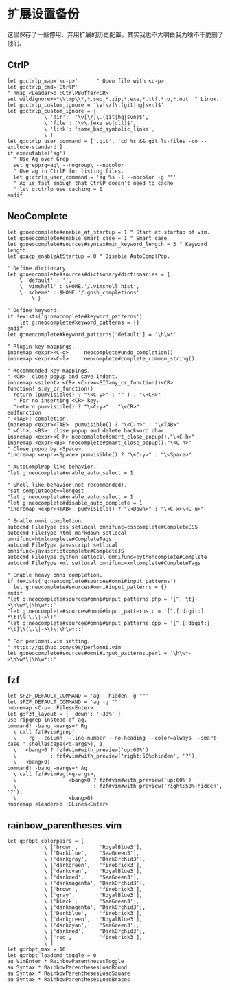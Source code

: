 # 扩展设置备份
这里保存了一些停用、弃用扩展的历史配置。其实我也不大明白我为啥不干脆删了他们。
## CtrlP
    let g:ctrlp_map='<c-p>'      " Open file with <c-p>
    let g:ctrlp_cmd='CtrlP'
    " nmap <Leader>b :CtrlPBuffer<CR>
    set wildignore+=*\\tmp\\*,*.swp,*.zip,*.exe,*.ttf,*.o,*.out  " Linux.
    let g:ctrlp_custom_ignore = '\v[\/]\.(git|hg|svn)$'
    let g:ctrlp_custom_ignore = {
                \ 'dir':  '\v[\/]\.(git|hg|svn)$',
                \ 'file': '\v\.(exe|so|dll)$',
                \ 'link': 'some_bad_symbolic_links',
                \ }
    let g:ctrlp_user_command = ['.git', 'cd %s && git ls-files -co --exclude-standard']
    if executable('ag')
      " Use Ag over Grep
      set grepprg=ag\ --nogroup\ --nocolor
      " Use ag in CtrlP for listing files.
      let g:ctrlp_user_command = 'ag %s -l --nocolor -g ""'
      " Ag is fast enough that CtrlP doesn't need to cache
      " let g:ctrlp_use_caching = 0
    endif

## NeoComplete
    let g:neocomplete#enable_at_startup = 1 " Start at startup of vim.
    let g:neocomplete#enable_smart_case = 1 " Smart case
    let g:neocomplete#sources#syntax#min_keyword_length = 3 " Keyword length.
    let g:acp_enableAtStartup = 0 " Disable AutoComplPop.
    
    " Define dictionary.
    let g:neocomplete#sources#dictionary#dictionaries = {
        \ 'default' : '',
        \ 'vimshell' : $HOME.'/.vimshell_hist',
        \ 'scheme' : $HOME.'/.gosh_completions'
            \ }
    
    " Define keyword.
    if !exists('g:neocomplete#keyword_patterns')
        let g:neocomplete#keyword_patterns = {}
    endif
    let g:neocomplete#keyword_patterns['default'] = '\h\w*'
    
    " Plugin key-mappings.
    inoremap <expr><C-g>     neocomplete#undo_completion()
    inoremap <expr><C-l>     neocomplete#complete_common_string()
    
    " Recommended key-mappings.
    " <CR>: close popup and save indent.
    inoremap <silent> <CR> <C-r>=<SID>my_cr_function()<CR>
    function! s:my_cr_function()
      return (pumvisible() ? "\<C-y>" : "" ) . "\<CR>"
      " For no inserting <CR> key.
      "return pumvisible() ? "\<C-y>" : "\<CR>"
    endfunction
    " <TAB>: completion.
    inoremap <expr><TAB>  pumvisible() ? "\<C-n>" : "\<TAB>"
    " <C-h>, <BS>: close popup and delete backword char.
    inoremap <expr><C-h> neocomplete#smart_close_popup()."\<C-h>"
    inoremap <expr><BS> neocomplete#smart_close_popup()."\<C-h>"
    " Close popup by <Space>.
    "inoremap <expr><Space> pumvisible() ? "\<C-y>" : "\<Space>"
    
    " AutoComplPop like behavior.
    "let g:neocomplete#enable_auto_select = 1
    
    " Shell like behavior(not recommended).
    "set completeopt+=longest
    "let g:neocomplete#enable_auto_select = 1
    "let g:neocomplete#disable_auto_complete = 1
    "inoremap <expr><TAB>  pumvisible() ? "\<Down>" : "\<C-x>\<C-u>"
    
    " Enable omni completion.
    autocmd FileType css setlocal omnifunc=csscomplete#CompleteCSS
    autocmd FileType html,markdown setlocal omnifunc=htmlcomplete#CompleteTags
    autocmd FileType javascript setlocal omnifunc=javascriptcomplete#CompleteJS
    autocmd FileType python setlocal omnifunc=pythoncomplete#Complete
    autocmd FileType xml setlocal omnifunc=xmlcomplete#CompleteTags
    
    " Enable heavy omni completion.
    if !exists('g:neocomplete#sources#omni#input_patterns')
      let g:neocomplete#sources#omni#input_patterns = {}
    endif
    "let g:neocomplete#sources#omni#input_patterns.php = '[^. \t]->\h\w*\|\h\w*::'
    "let g:neocomplete#sources#omni#input_patterns.c = '[^.[:digit:] *\t]\%(\.\|->\)'
    "let g:neocomplete#sources#omni#input_patterns.cpp = '[^.[:digit:] *\t]\%(\.\|->\)\|\h\w*::'
    
    " For perlomni.vim setting.
    " https://github.com/c9s/perlomni.vim
    let g:neocomplete#sources#omni#input_patterns.perl = '\h\w*->\h\w*\|\h\w*::'

## fzf
    let $FZF_DEFAULT_COMMAND = 'ag --hidden -g ""'
    let $FZF_DEFAULT_COMMAND = 'ag -g ""'
    nnoremap <C-p> :Files<Enter>
    let g:fzf_layout = { 'down': '~30%' }
    Use ripgrep instead of ag.
    command! -bang -nargs=* Rg
      \ call fzf#vim#grep(
      \   'rg --column --line-number --no-heading --color=always --smart-case '.shellescape(<q-args>), 1,
      \   <bang>0 ? fzf#vim#with_preview('up:60%')
      \           : fzf#vim#with_preview('right:50%:hidden', '?'),
      \   <bang>0)
    command! -bang -nargs=* Ag
      \ call fzf#vim#ag(<q-args>,
      \                 <bang>0 ? fzf#vim#with_preview('up:60%')
      \                         : fzf#vim#with_preview('right:50%:hidden', '?'),
      \                 <bang>0)
    nnoremap <leader>o :BLines<Enter>


## rainbow_parentheses.vim
    let g:rbpt_colorpairs = [
                \ ['brown',       'RoyalBlue3'],
                \ ['Darkblue',    'SeaGreen3'],
                \ ['darkgray',    'DarkOrchid3'],
                \ ['darkgreen',   'firebrick3'],
                \ ['darkcyan',    'RoyalBlue3'],
                \ ['darkred',     'SeaGreen3'],
                \ ['darkmagenta', 'DarkOrchid3'],
                \ ['brown',       'firebrick3'],
                \ ['gray',        'RoyalBlue3'],
                \ ['black',       'SeaGreen3'],
                \ ['darkmagenta', 'DarkOrchid3'],
                \ ['Darkblue',    'firebrick3'],
                \ ['darkgreen',   'RoyalBlue3'],
                \ ['darkcyan',    'SeaGreen3'],
                \ ['darkred',     'DarkOrchid3'],
                \ ['red',         'firebrick3'],
                \ ]
    let g:rbpt_max = 16
    let g:rbpt_loadcmd_toggle = 0
    au VimEnter * RainbowParenthesesToggle
    au Syntax * RainbowParenthesesLoadRound
    au Syntax * RainbowParenthesesLoadSquare
    au Syntax * RainbowParenthesesLoadBraces

